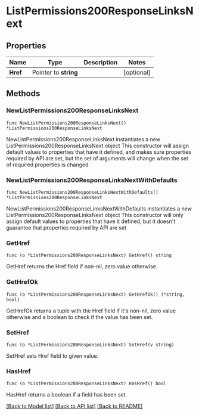 # ListPermissions200ResponseLinksNext

## Properties

Name | Type | Description | Notes
------------ | ------------- | ------------- | -------------
**Href** | Pointer to **string** |  | [optional] 

## Methods

### NewListPermissions200ResponseLinksNext

`func NewListPermissions200ResponseLinksNext() *ListPermissions200ResponseLinksNext`

NewListPermissions200ResponseLinksNext instantiates a new ListPermissions200ResponseLinksNext object
This constructor will assign default values to properties that have it defined,
and makes sure properties required by API are set, but the set of arguments
will change when the set of required properties is changed

### NewListPermissions200ResponseLinksNextWithDefaults

`func NewListPermissions200ResponseLinksNextWithDefaults() *ListPermissions200ResponseLinksNext`

NewListPermissions200ResponseLinksNextWithDefaults instantiates a new ListPermissions200ResponseLinksNext object
This constructor will only assign default values to properties that have it defined,
but it doesn't guarantee that properties required by API are set

### GetHref

`func (o *ListPermissions200ResponseLinksNext) GetHref() string`

GetHref returns the Href field if non-nil, zero value otherwise.

### GetHrefOk

`func (o *ListPermissions200ResponseLinksNext) GetHrefOk() (*string, bool)`

GetHrefOk returns a tuple with the Href field if it's non-nil, zero value otherwise
and a boolean to check if the value has been set.

### SetHref

`func (o *ListPermissions200ResponseLinksNext) SetHref(v string)`

SetHref sets Href field to given value.

### HasHref

`func (o *ListPermissions200ResponseLinksNext) HasHref() bool`

HasHref returns a boolean if a field has been set.


[[Back to Model list]](../README.md#documentation-for-models) [[Back to API list]](../README.md#documentation-for-api-endpoints) [[Back to README]](../README.md)


